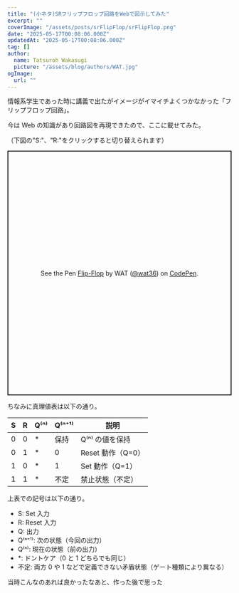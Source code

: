 ```yaml
---
title: "(小ネタ)SRフリップフロップ回路をWebで図示してみた"
excerpt: ""
coverImage: "/assets/posts/srFlipFlop/srFlipFlop.png"
date: "2025-05-17T00:08:06.000Z"
updatedAt: "2025-05-17T00:08:06.000Z"
tag: []
author:
  name: Tatsuroh Wakasugi
  picture: "/assets/blog/authors/WAT.jpg"
ogImage:
  url: ""
---
```


情報系学生であった時に講義で出たがイメージがイマイチよくつかなかった「フリップフロップ回路」。

今は Web の知識があり回路図を再現できたので、ここに載せてみた。

（下図の"S:"、"R:"をクリックすると切り替えられます）

<p class="codepen" data-height="550" data-default-tab="result" data-slug-hash="myywpEZ" data-pen-title="Flip-Flop" data-user="wat36" style="height: 550px; box-sizing: border-box; display: flex; align-items: center; justify-content: center; border: 2px solid; margin: 1em 0; padding: 1em;">
  <span>See the Pen <a href="https://codepen.io/wat36/pen/myywpEZ">
  Flip-Flop</a> by WAT (<a href="https://codepen.io/wat36">@wat36</a>)
  on <a href="https://codepen.io">CodePen</a>.</span>
</p>
<script async src="https://public.codepenassets.com/embed/index.js"></script>

ちなみに真理値表は以下の通り。

| S   | R   | Q⁽ⁿ⁾ | Q⁽ⁿ⁺¹⁾ | 説明              |
| --- | --- | ---- | ------ | ----------------- |
| 0   | 0   | \*   | 保持   | Q⁽ⁿ⁾ の値を保持   |
| 0   | 1   | \*   | 0      | Reset 動作（Q=0） |
| 1   | 0   | \*   | 1      | Set 動作（Q=1）   |
| 1   | 1   | \*   | 不定   | 禁止状態（不定）  |

上表での記号は以下の通り。

- S: Set 入力
- R: Reset 入力
- Q: 出力
- Q⁽ⁿ⁺¹⁾: 次の状態（今回の出力）
- Q⁽ⁿ⁾: 現在の状態（前の出力）
- \*: ドントケア（0 と 1 どちらでも同じ）
- 不定: 両方 0 や 1 などで定義できない矛盾状態（ゲート種類により異なる）

当時こんなのあれば良かったなあと、作った後で思った
